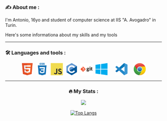 ### :writing_hand: About me :
I'm Antonio, 16yo and student of computer science at IIS "A. Avogadro" in Turin.

Here's some informationa about my skills and my tools

---

### :hammer_and_wrench: Languages and tools :
<div align="center">
  <img src="https://github.com/devicons/devicon/blob/master/icons/html5/html5-original.svg" title="HTML5" alt="HTML" width="40" height="40"/>&nbsp;
  <img src="https://github.com/devicons/devicon/blob/master/icons/css3/css3-plain-wordmark.svg"  title="CSS3" alt="CSS" width="40" height="40"/>&nbsp;
  <img src="https://github.com/devicons/devicon/blob/master/icons/javascript/javascript-original.svg" title="JavaScript" alt="JavaScript" width="40" height="40"/>&nbsp;
  <img src="https://github.com/devicons/devicon/blob/master/icons/c/c-original.svg" title="C" alt="C" width="40" height="40"/>&nbsp;
  <img src="https://github.com/devicons/devicon/blob/master/icons/git/git-original-wordmark.svg" title="Git" **alt="Git" width="40" height="40"/>&nbsp;     <img src="https://github.com/devicons/devicon/blob/master/icons/windows8/windows8-original.svg" title="windows" alt="windows" width="40" height="40"/>&nbsp; &nbsp;&nbsp;&nbsp;
  <img src="https://github.com/devicons/devicon/blob/master/icons/vscode/vscode-original.svg" title="vscode" alt="vscode" width="40" height="40"/>&nbsp;&nbsp;&nbsp;&nbsp; 
  <img src="https://github.com/devicons/devicon/blob/master/icons/chrome/chrome-original.svg" title="chrome" alt="chrome" width="40" height
</div>

---

### :fire: My Stats :
<img align="center" src="https://github-readme-streak-stats.herokuapp.com/?user=Antonio-Bellini"/></a>
<br>
<br>
[![Top Langs](https://github-readme-stats.vercel.app/api/top-langs/?username=Antonio-Bellini)](https://github.com/anuraghazra/github-readme-stats)
